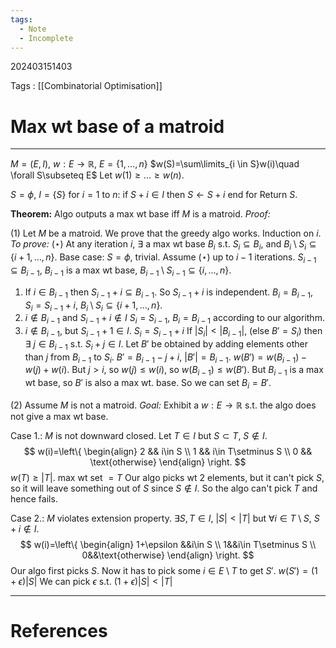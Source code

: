 ```yaml
---
tags:
  - Note
  - Incomplete
---
```

202403151403

Tags : [[Combinatorial Optimisation]]
# Max wt base of a matroid
---
$M=(E,I)$, $w:E\to \mathbb{R}$, $E=\{ 1,\dots,n \}$
$w(S)=\sum\limits_{i \in S}w(i)\quad \forall S\subseteq E$
Let $w(1)\geq\dots\geq w(n)$.

$S=\phi$, $I=\{ S \}$
for $i=1$ to $n$:
	if $S+i\in I$ then $S\leftarrow S+i$
end for
Return $S$.

**Theorem:** Algo outputs a max wt base iff $M$ is a matroid.
*Proof:*

(1) Let $M$ be a matroid. We prove that the greedy algo works.
Induction on $i$.
*To prove:* $(\star)$ At any iteration $i$, $\exists$ a max wt base $B_{i}$ s.t. $S_{i}\subseteq B_{i}$, and $B_{i}\setminus S_{i}\subseteq \{ i+1,\dots,n \}$.
Base case: $S=\phi$, trivial.
Assume $(\star)$ up to $i-1$ iterations.
$S_{i-1}\subseteq B_{i-1}$, $B_{i-1}$ is a max wt base, $B_{i-1}\setminus S_{i-1}\subseteq \{ i ,\dots,n \}$.
1. If $i \in B_{i-1}$ then $S_{i-1}+i\subseteq B_{i-1}$.
So $S_{i-1}+i$ is independent.
$B_{i}=B_{i-1}$, $S_{i}=S_{i-1}+i$, $B_{i}\setminus S_{i}\subseteq \{ i+1,\dots,n \}$.
2. $i\notin B_{i-1}$ and $S_{i-1}+i\notin I$
$S_{i}=S_{i-1}$, $B_{i}=B_{i-1}$ according to our algorithm.
3. $i\notin B_{i-1}$, but $S_{i-1}+1\in I$.
$S_{i}=S_{i-1}+i$
If $|S_{i}|<|B_{i-1}|$, (else $B'=S_{i}$)
then $\exists\ j\in B_{i-1}$ s.t. $S_{i}+j\in I$.
Let $B'$ be obtained by adding elements other than $j$ from $B_{i-1}$ to $S_{i}$.
$B'=B_{i-1}-j+i$, $|B'|=B_{i-1}$.
$w(B')=w(B_{i-1})-w(j)+w(i)$.
But $j>i$, so $w(j)\leq w(i)$, so $w(B_{i-1})\leq w(B')$.
But $B_{i-1}$ is a max wt base, so $B'$ is also a max wt. base.
So we can set $B_{i}=B'$.

(2) Assume $M$ is not a matroid.
*Goal:* Exhibit a $w: E\to \mathbb{R}$ s.t. the algo does not give a max wt base.

Case 1.:
$M$ is not downward closed.
Let $T\in I$ but $S\subset T$, $S\notin I$.
$$
w(i)=\left\{
\begin{align}
2 && i\in S \\
1 && i\in T\setminus S \\
0 && \text{otherwise}
\end{align}
\right.
$$
$w(T)\geq |T|$.
max wt set $=T$
Our algo picks wt $2$ elements, but it can't pick $S$, so it will leave something out of $S$ since $S\notin I$. So the algo can't pick $T$ and hence fails.

Case 2.:
$M$ violates extension property.
$\exists S,T\in I$, $|S|<|T|$ but $\forall i \in T\setminus S$, $S+i\notin I$.
$$
w(i)=\left\{
\begin{align}
1+\epsilon &&i\in S \\
1&&i\in T\setminus S \\
0&&\text{otherwise}
\end{align}
\right.
$$
Our algo first picks $S$.
Now it has to pick some $i\in E\setminus T$ to get $S'$.
$w(S')=(1+\epsilon)|S|$
We can pick $\epsilon$ s.t. $(1+\epsilon)|S|<|T|$















---
# References
